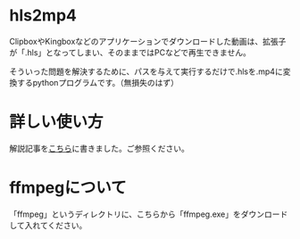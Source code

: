 # hls2mp4

ClipboxやKingboxなどのアプリケーションでダウンロードした動画は、拡張子が「.hls」となってしまい、そのままではPCなどで再生できません。

そういった問題を解決するために、パスを与えて実行するだけで.hlsを.mp4に変換するpythonプログラムです。（無損失のはず）

# 詳しい使い方

解説記事を<a href="">こちら</a>に書きました。ご参照ください。

# ffmpegについて

「ffmpeg」というディレクトリに、こちらから「ffmpeg.exe」をダウンロードして入れてください。


